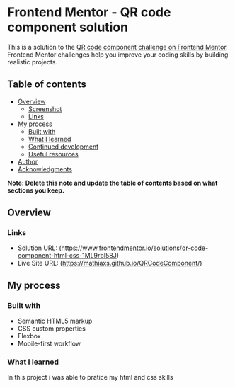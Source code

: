 # Frontend Mentor - QR code component solution

This is a solution to the [QR code component challenge on Frontend Mentor](https://www.frontendmentor.io/challenges/qr-code-component-iux_sIO_H). Frontend Mentor challenges help you improve your coding skills by building realistic projects. 

## Table of contents

- [Overview](#overview)
  - [Screenshot](#screenshot)
  - [Links](#links)
- [My process](#my-process)
  - [Built with](#built-with)
  - [What I learned](#what-i-learned)
  - [Continued development](#continued-development)
  - [Useful resources](#useful-resources)
- [Author](#author)
- [Acknowledgments](#acknowledgments)

**Note: Delete this note and update the table of contents based on what sections you keep.**

## Overview

### Links

- Solution URL: (https://www.frontendmentor.io/solutions/qr-code-component-html-css-1ML9rbI58J)
- Live Site URL: (https://mathiaxs.github.io/QRCodeComponent/)

## My process

### Built with

- Semantic HTML5 markup
- CSS custom properties
- Flexbox
- Mobile-first workflow

### What I learned

In this project i was able to pratice my html and css skills
